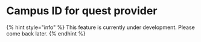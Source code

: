 # Campus ID for quest provider

{% hint style="info" %}
This feature is currently under development. Please come back later.
{% endhint %}

